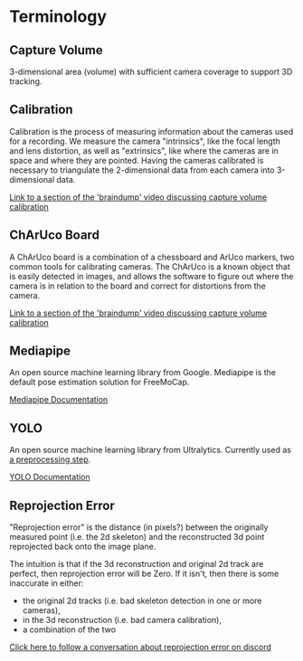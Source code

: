 # Terminology

## Capture Volume
3-dimensional area (volume) with sufficient camera coverage to support 3D tracking.

## Calibration

Calibration is the process of measuring information about the cameras used for a recording.
We measure the camera "intrinsics", like the focal length and lens distortion, 
as well as "extrinsics", like where the cameras are in space and where they are pointed.
Having the cameras calibrated is necessary to triangulate the 2-dimensional data from each camera into 3-dimensional data. 

[Link to a section of the 'braindump' video discussing capture volume calibration](https://www.youtube.com/watch?v=GxKmyKdnTy0&t=1785s)

## ChArUco Board

A ChArUco board is a combination of a chessboard and ArUco markers, two common tools for calibrating cameras.
The ChArUco is a known object that is easily detected in images, 
and allows the software to figure out where the camera is in relation to the board 
and correct for distortions from the camera.

[Link to a section of the 'braindump' video discussing capture volume calibration](https://www.youtube.com/watch?v=GxKmyKdnTy0&t=1615s)

## Mediapipe

An open source machine learning library from Google. Mediapipe is the default pose estimation solution for FreeMoCap.

[Mediapipe Documentation](https://google.github.io/mediapipe/solutions/holistic)

## YOLO

An open source machine learning library from Ultralytics. Currently used as [a preprocessing step](yolo_cropping.md).

[YOLO Documentation](https://docs.ultralytics.com/)
     
## Reprojection Error
"Reprojection error" is the distance (in pixels?) between the originally measured point (i.e. the 2d skeleton) and the reconstructed 3d point reprojected back onto the image plane. 

The intuition is that if the 3d reconstruction and original 2d track are perfect, then reprojection error will be Zero. If it isn't, then there is some inaccurate in either:

-  the original 2d tracks (i.e. bad skeleton detection in one or more cameras), 
-  in the 3d reconstruction (i.e. bad camera calibration), 
- a combination of the two

[Click here to follow a conversation about reprojection error on discord](https://discord.com/channels/760487252379041812/760489602917466133/989189718203838505)
